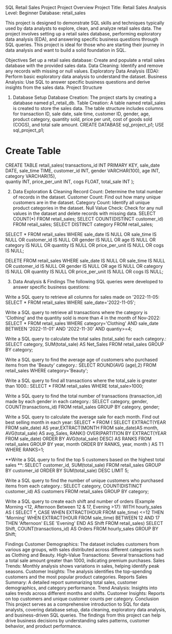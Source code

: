 SQL Retail Sales Project
Project Overview
Project Title: Retail Sales Analysis
Level: Beginner
Database: retail_sales

This project is designed to demonstrate SQL skills and techniques typically used by data analysts to explore, clean, and analyze retail sales data. The project involves setting up a retail sales database, performing exploratory data analysis (EDA), and answering specific business questions through SQL queries. This project is ideal for those who are starting their journey in data analysis and want to build a solid foundation in SQL.

Objectives
Set up a retail sales database: Create and populate a retail sales database with the provided sales data.
Data Cleaning: Identify and remove any records with missing or null values.
Exploratory Data Analysis (EDA): Perform basic exploratory data analysis to understand the dataset.
Business Analysis: Use SQL to answer specific business questions and derive insights from the sales data.
Project Structure
1. Database Setup
Database Creation: The project starts by creating a database named p1_retail_db.
Table Creation: A table named retail_sales is created to store the sales data. The table structure includes columns for transaction ID, sale date, sale time, customer ID, gender, age, product category, quantity sold, price per unit, cost of goods sold (COGS), and total sale amount.
CREATE DATABASE sql_project_p1;
USE sql_project_p1;

# Create Table
CREATE TABLE retail_sales(
		transactions_id	INT PRIMARY KEY,
		sale_date DATE,
                sale_time TIME,
                customer_id INT,
                gender	VARCHAR(100),
                age	INT,
                category VARCHAR(15),	
                quantiy	INT,
                price_per_unit	INT,
                cogs FLOAT,
                total_sale INT
                );

  
2. Data Exploration & Cleaning
Record Count: Determine the total number of records in the dataset.
Customer Count: Find out how many unique customers are in the dataset.
Category Count: Identify all unique product categories in the dataset.
Null Value Check: Check for any null values in the dataset and delete records with missing data.
SELECT COUNT(*) FROM retail_sales;
SELECT COUNT(DISTINCT customer_id) FROM retail_sales;
SELECT DISTINCT category FROM retail_sales;

SELECT * FROM retail_sales
WHERE 
    sale_date IS NULL OR sale_time IS NULL OR customer_id IS NULL OR 
    gender IS NULL OR age IS NULL OR category IS NULL OR 
    quantity IS NULL OR price_per_unit IS NULL OR cogs IS NULL;

DELETE FROM retail_sales
WHERE 
    sale_date IS NULL OR sale_time IS NULL OR customer_id IS NULL OR 
    gender IS NULL OR age IS NULL OR category IS NULL OR 
    quantity IS NULL OR price_per_unit IS NULL OR cogs IS NULL;

    
3. Data Analysis & Findings
The following SQL queries were developed to answer specific business questions:


Write a SQL query to retrieve all columns for sales made on '2022-11-05:
SELECT * FROM retail_sales
WHERE sale_date='2022-11-05';


Write a SQL query to retrieve all transactions where the category is 'Clothing' and the quantity sold is more than 4 in the month of Nov-2022:
SELECT * FROM retail_sales
WHERE category='Clothing' AND sale_date BETWEEN '2022-11-01' AND '2022-11-30' AND quantiy>=4;


Write a SQL query to calculate the total sales (total_sale) for each category.:
SELECT category, SUM(total_sale) AS Net_Sales FROM retail_sales
GROUP BY category;


Write a SQL query to find the average age of customers who purchased items from the 'Beauty' category.:
SELECT ROUND(AVG (age),2) FROM retail_sales
WHERE category='Beauty';


Write a SQL query to find all transactions where the total_sale is greater than 1000.:
SELECT * FROM retail_sales
WHERE total_sale>1000;


Write a SQL query to find the total number of transactions (transaction_id) made by each gender in each category.:
SELECT category, gender, COUNT(transactions_id) FROM retail_sales
GROUP BY category, gender;


Write a SQL query to calculate the average sale for each month. Find out best selling month in each year:
SELECT * FROM (
SELECT EXTRACT(YEAR FROM sale_date) AS year,EXTRACT(MONTH FROM sale_date)AS month, AVG(total_sale) AS avg_Sales, RANK() OVER(PARTITION BY EXTRACT(YEAR FROM sale_date) ORDER BY AVG(total_sale) DESC) AS RANKS
FROM retail_sales
GROUP BY year, month
ORDER BY RANKS, year, month
) AS T1
WHERE RANKS=1;


**Write a SQL query to find the top 5 customers based on the highest total sales **:
SELECT customer_id, SUM(total_sale) FROM retail_sales
GROUP BY customer_id
ORDER BY SUM(total_sale) DESC
LIMIT 5;


Write a SQL query to find the number of unique customers who purchased items from each category.:
SELECT category, COUNT(DISTINCT customer_id) AS customers FROM retail_sales
GROUP BY category;


Write a SQL query to create each shift and number of orders (Example Morning <12, Afternoon Between 12 & 17, Evening >17):
WITH hourly_sales
AS (
SELECT *,
	CASE
		WHEN EXTRACT(HOUR FROM sale_time) <=12 THEN 'Morning'
        WHEN EXTRACT(HOUR FROM sale_time) BETWEEN 12 AND 17 THEN 'Afternoon'
        ELSE 'Evening'
	END AS Shift
FROM retail_sales)
SELECT Shift, COUNT(transactions_id) AS Orders FROM hourly_sales
GROUP BY Shift;


Findings
Customer Demographics: The dataset includes customers from various age groups, with sales distributed across different categories such as Clothing and Beauty.
High-Value Transactions: Several transactions had a total sale amount greater than 1000, indicating premium purchases.
Sales Trends: Monthly analysis shows variations in sales, helping identify peak seasons.
Customer Insights: The analysis identifies the top-spending customers and the most popular product categories.
Reports
Sales Summary: A detailed report summarizing total sales, customer demographics, and category performance.
Trend Analysis: Insights into sales trends across different months and shifts.
Customer Insights: Reports on top customers and unique customer counts per category.
Conclusion
This project serves as a comprehensive introduction to SQL for data analysts, covering database setup, data cleaning, exploratory data analysis, and business-driven SQL queries. The findings from this project can help drive business decisions by understanding sales patterns, customer behavior, and product performance.
